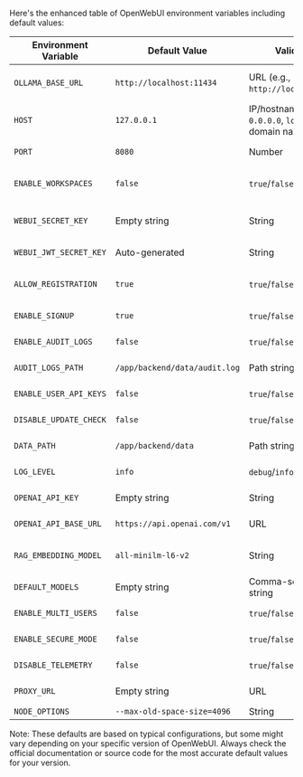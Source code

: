 

Here's the enhanced table of OpenWebUI environment variables including default values:

| Environment Variable | Default Value | Valid Values | Purpose |
|---------------------|---------------|--------------|----------|
| `OLLAMA_BASE_URL` | `http://localhost:11434` | URL (e.g., `http://localhost:11434`) | Specifies the base URL for the Ollama API endpoint |
| `HOST` | `127.0.0.1` | IP/hostname (e.g., `0.0.0.0`, `localhost`, domain name) | Defines the host interface the application binds to |
| `PORT` | `8080` | Number | Specifies the port the application listens on |
| `ENABLE_WORKSPACES` | `false` | `true`/`false` | Enables/disables workspace functionality |
| `WEBUI_SECRET_KEY` | Empty string | String | Secret key for session management and security |
| `WEBUI_JWT_SECRET_KEY` | Auto-generated | String | Secret key for JWT token generation |
| `ALLOW_REGISTRATION` | `true` | `true`/`false` | Controls whether new user registration is allowed |
| `ENABLE_SIGNUP` | `true` | `true`/`false` | Alternative to ALLOW_REGISTRATION |
| `ENABLE_AUDIT_LOGS` | `false` | `true`/`false` | Enables/disables audit logging |
| `AUDIT_LOGS_PATH` | `/app/backend/data/audit.log` | Path string | Specifies the path for audit logs |
| `ENABLE_USER_API_KEYS` | `false` | `true`/`false` | Enables/disables user API key generation |
| `DISABLE_UPDATE_CHECK` | `false` | `true`/`false` | Disables automatic update checking |
| `DATA_PATH` | `/app/backend/data` | Path string | Path for application data storage |
| `LOG_LEVEL` | `info` | `debug`/`info`/`warning`/`error` | Sets the application logging level |
| `OPENAI_API_KEY` | Empty string | String | API key for OpenAI integration (if used) |
| `OPENAI_API_BASE_URL` | `https://api.openai.com/v1` | URL | Custom base URL for OpenAI API |
| `RAG_EMBEDDING_MODEL` | `all-minilm-l6-v2` | String | Specifies the embedding model for RAG functionality |
| `DEFAULT_MODELS` | Empty string | Comma-separated string | List of default models to show |
| `ENABLE_MULTI_USERS` | `false` | `true`/`false` | Enables/disables multi-user support |
| `ENABLE_SECURE_MODE` | `false` | `true`/`false` | Enables additional security features |
| `DISABLE_TELEMETRY` | `false` | `true`/`false` | Disables telemetry data collection |
| `PROXY_URL` | Empty string | URL | Proxy server URL for API requests |
| `NODE_OPTIONS` | `--max-old-space-size=4096` | String | Node.js runtime options |

Note: These defaults are based on typical configurations, but some might vary depending on your specific version of OpenWebUI. Always check the official documentation or source code for the most accurate default values for your version.